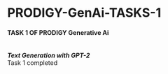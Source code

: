 <h1> PRODIGY-GenAi-TASKS-1</h1>
<h4>TASK 1 OF PRODIGY Generative Ai</h4>
<p>
<br><b><i>Text Generation with GPT-2 </b> </i> 
<br> Task 1 completed</p>
